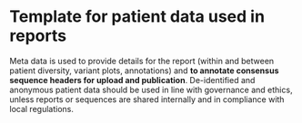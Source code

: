 # Template for patient data used in reports

Meta data is used to provide details for the report (within and between patient diversity, variant plots, annotations) and **to annotate consensus sequence headers for upload and publication**. De-identified and anonymous patient data should be used in line with governance and ethics, unless reports or sequences are shared internally and in compliance with local regulations.

